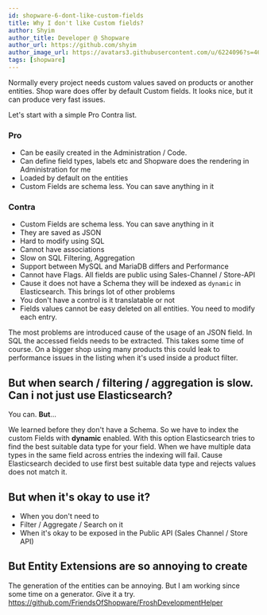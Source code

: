 ```yaml
---
id: shopware-6-dont-like-custom-fields
title: Why I don't like Custom fields?
author: Shyim
author_title: Developer @ Shopware
author_url: https://github.com/shyim
author_image_url: https://avatars3.githubusercontent.com/u/6224096?s=460&u=18be3a2d46f07dd42fc2b6dee9b4b9b68bca28d2&v=4
tags: [shopware]
---
```


Normally every project needs custom values saved on products or another entities. Shop ware does offer by default Custom fields. It looks nice, but it can produce very fast issues.

Let's start with a simple Pro Contra list.

### Pro

* Can be easily created in the Administration / Code.
* Can define field types, labels etc and Shopware does the rendering in Administration for me
* Loaded by default on the entities
* Custom Fields are schema less. You can save anything in it

### Contra

* Custom Fields are schema less. You can save anything in it
* They are saved as JSON
 * Hard to modify using SQL
 * Cannot have associations
 * Slow on SQL Filtering, Aggregation
* Support between MySQL and MariaDB differs and Performance
* Cannot have Flags. All fields are public using Sales-Channel / Store-API
* Cause it does not have a Schema they will be indexed as `dynamic` in Elasticsearch. This brings lot of other problems
* You don't have a control is it translatable or not
* Fields values cannot be easy deleted on all entities. You need to modify each entry.

The most problems are introduced cause of the usage of an JSON field. In SQL the accessed fields needs to be extracted. This takes some time of course. 
On a bigger shop using many products this could leak to performance issues in the listing when it's used inside a product filter. 

## But when search / filtering / aggregation is slow. Can i not just use Elasticsearch?

You can. **But**...

We learned before they don't have a Schema. So we have to index the custom Fields with **dynamic** enabled. With this option Elasticsearch tries to find the best suitable data type for your field. When we have multiple data types in the same field across entries the indexing will fail. Cause Elasticsearch decided to use first best suitable data type and rejects values does not match it.

## But when it's okay to use it?

* When you don't need to
 * Filter / Aggregate / Search on it
* When it's okay to be exposed in the Public API (Sales Channel / Store API)

## But Entity Extensions are so annoying to create

The generation of the entities can be annoying. But I am working since some time on a generator. Give it a try. https://github.com/FriendsOfShopware/FroshDevelopmentHelper
